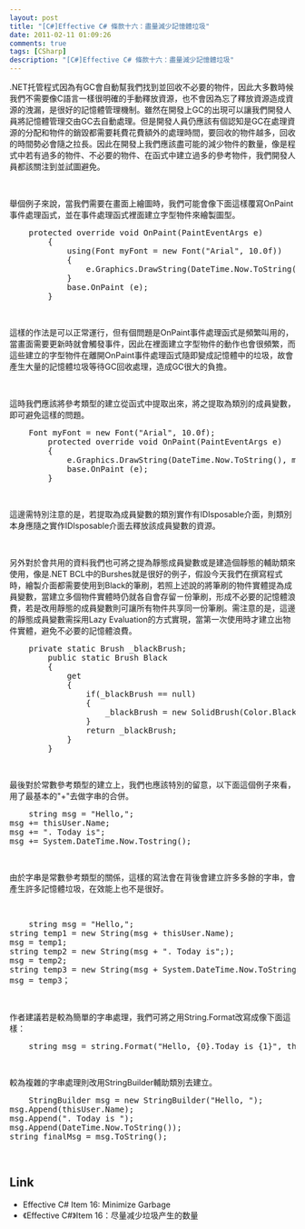 ```yaml
---
layout: post
title: "[C#]Effective C# 條款十六：盡量減少記憶體垃圾"
date: 2011-02-11 01:09:26
comments: true
tags: [CSharp]
description: "[C#]Effective C# 條款十六：盡量減少記憶體垃圾"
---
```

<p>
	.NET托管程式因為有GC會自動幫我們找到並回收不必要的物件，因此大多數時候我們不需要像C語言一樣很明確的手動釋放資源，也不會因為忘了釋放資源造成資源的洩漏，是很好的記憶體管理機制。雖然在開發上GC的出現可以讓我們開發人員將記憶體管理交由GC去自動處理。但是開發人員仍應該有個認知是GC在處理資源的分配和物件的銷毀都需要耗費花費額外的處理時間，要回收的物件越多，回收的時間勢必會隨之拉長。因此在開發上我們應該盡可能的減少物件的數量，像是程式中若有過多的物件、不必要的物件、在函式中建立過多的參考物件，我們開發人員都該關注到並試圖避免。</p>
<p>
	 </p>
<p>
	舉個例子來說，當我們需要在畫面上繪圖時，我們可能會像下面這樣覆寫OnPaint事件處理函式，並在事件處理函式裡面建立字型物件來繪製圖型。</p>
<div class="wlWriterSmartContent" id="scid:812469c5-0cb0-4c63-8c15-c81123a09de7:b84105d8-8951-401c-b1d1-193ccd66c09a" style="padding-bottom: 0px; margin: 0px; padding-left: 0px; padding-right: 0px; display: inline; float: none; padding-top: 0px">
	<pre class="c#" name="code">
	protected override void OnPaint(PaintEventArgs e)
        {
            using(Font myFont = new Font("Arial", 10.0f))
            {
                e.Graphics.DrawString(DateTime.Now.ToString(), myFont, Brushes.Black, new PointF(0, 0));
            }
            base.OnPaint (e);
        }</pre>
</div>
<p>
	 </p>
<p>
	這樣的作法是可以正常運行，但有個問題是OnPaint事件處理函式是頻繁叫用的，當畫面需要更新時就會觸發事件，因此在裡面建立字型物件的動作也會很頻繁，而這些建立的字型物件在離開OnPaint事件處理函式隨即變成記憶體中的垃圾，故會產生大量的記憶體垃圾等待GC回收處理，造成GC很大的負擔。</p>
<p>
	 </p>
<p>
	這時我們應該將參考類型的建立從函式中提取出來，將之提取為類別的成員變數，即可避免這樣的問題。</p>
<div class="wlWriterSmartContent" id="scid:812469c5-0cb0-4c63-8c15-c81123a09de7:e7e9bbef-6646-453d-aad3-bf3b7d169d48" style="padding-bottom: 0px; margin: 0px; padding-left: 0px; padding-right: 0px; display: inline; float: none; padding-top: 0px">
	<pre class="c#" name="code">
	Font myFont = new Font("Arial", 10.0f);
        protected override void OnPaint(PaintEventArgs e)
        {
            e.Graphics.DrawString(DateTime.Now.ToString(), myFont, Brushes.Black, new PointF(0, 0));
            base.OnPaint (e);
        }</pre>
</div>
<p>
	 </p>
<p>
	這邊需特別注意的是，若提取為成員變數的類別實作有IDIsposable介面，則類別本身應隨之實作IDIsposable介面去釋放該成員變數的資源。</p>
<p>
	 </p>
<p>
	另外對於會共用的資料我們也可將之提為靜態成員變數或是建造個靜態的輔助類來使用，像是.NET BCL中的Burshes就是很好的例子，假設今天我們在撰寫程式時，繪製介面都需要使用到Black的筆刷，若照上述說的將筆刷的物件實體提為成員變數，當建立多個物件實體時仍就各自會存留ㄧ份筆刷，形成不必要的記憶體浪費，若是改用靜態的成員變數則可讓所有物件共享同一份筆刷。需注意的是，這邊的靜態成員變數需採用Lazy Evaluation的方式實現，當第一次使用時才建立出物件實體，避免不必要的記憶體浪費。</p>
<div class="wlWriterSmartContent" id="scid:812469c5-0cb0-4c63-8c15-c81123a09de7:0f314283-1ed5-4399-8f0d-c57a1f7a0846" style="padding-bottom: 0px; margin: 0px; padding-left: 0px; padding-right: 0px; display: inline; float: none; padding-top: 0px">
	<pre class="c#" name="code">
	private static Brush _blackBrush;
        public static Brush Black
        {
            get
            {
                if(_blackBrush == null)
                {
                    _blackBrush = new SolidBrush(Color.Black);
                }
                return _blackBrush;
            }
        }</pre>
</div>
<p>
	 </p>
<p>
	最後對於常數參考類型的建立上，我們也應該特別的留意，以下面這個例子來看，用了最基本的"+"去做字串的合併。</p>
<div class="wlWriterSmartContent" id="scid:812469c5-0cb0-4c63-8c15-c81123a09de7:ecc4ebc9-e5d1-4875-bcc3-b0cb3a21c516" style="padding-bottom: 0px; margin: 0px; padding-left: 0px; padding-right: 0px; display: inline; float: none; padding-top: 0px">
	<pre class="c#" name="code">
	string msg = "Hello,";
msg += thisUser.Name;
msg += ". Today is";
msg += System.DateTime.Now.Tostring();</pre>
</div>
<p>
	 </p>
<p>
	由於字串是常數參考類型的關係，這樣的寫法會在背後會建立許多多餘的字串，會產生許多記憶體垃圾，在效能上也不是很好。</p>
<p>
	 </p>
<div class="wlWriterSmartContent" id="scid:812469c5-0cb0-4c63-8c15-c81123a09de7:10f1ed96-71bf-4465-9f7e-c3125cd10001" style="padding-bottom: 0px; margin: 0px; padding-left: 0px; padding-right: 0px; display: inline; float: none; padding-top: 0px">
	<pre class="c#" name="code">
	string msg = "Hello,";
string temp1 = new String(msg + thisUser.Name);
msg = temp1;
string temp2 = new String(msg + ". Today is";);
msg = temp2;
string temp3 = new String(msg + System.DateTime.Now.ToString());
msg = temp3；</pre>
</div>
<p>
	 </p>
<p>
	作者建議若是較為簡單的字串處理，我們可將之用String.Format改寫成像下面這樣：</p>
<div class="wlWriterSmartContent" id="scid:812469c5-0cb0-4c63-8c15-c81123a09de7:f6ebbd64-87a9-4c4f-86a1-b97a233b3791" style="padding-bottom: 0px; margin: 0px; padding-left: 0px; padding-right: 0px; display: inline; float: none; padding-top: 0px">
	<pre class="c#" name="code">
	string msg = string.Format("Hello, {0}.Today is {1}", thisUser.Name, DateTime.Now.ToString());</pre>
</div>
<p>
	 </p>
<p>
	較為複雜的字串處理則改用StringBuilder輔助類別去建立。</p>
<div class="wlWriterSmartContent" id="scid:812469c5-0cb0-4c63-8c15-c81123a09de7:a2c4ac96-277e-424c-b483-1b8edd96637a" style="padding-bottom: 0px; margin: 0px; padding-left: 0px; padding-right: 0px; display: inline; float: none; padding-top: 0px">
	<pre class="c#" name="code">
	StringBuilder msg = new StringBuilder("Hello, ");
msg.Append(thisUser.Name);
msg.Append(". Today is ");
msg.Append(DateTime.Now.ToString());
string finalMsg = msg.ToString();</pre>
</div>
<p>
	 </p>
<h2>
	Link</h2>
<ul>
	<li>
		Effective C# Item 16: Minimize Garbage</li>
	<li>
		《Effective C#》Item 16：尽量减少垃圾产生的数量</li>
</ul>
